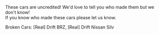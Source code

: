 These cars are uncredited! We'd love to tell you who made them but we don't know! <br>
If you know who made these cars please let us know.

Broken Cars: [Real] Drift BRZ, [Real] Drift Nissan Silv
